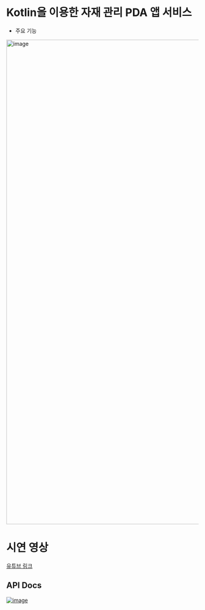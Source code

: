 # Kotlin을 이용한 자재 관리 PDA 앱 서비스
- 주요 기능

<img width="1266" alt="image" src="https://user-images.githubusercontent.com/54229039/193197689-78e32ff3-b0d5-4494-bf2c-fc46b11d7eb5.png">


# 시연 영상
[유튜브 링크](https://youtu.be/ryHLz73uc18)

## API Docs

[![image](https://user-images.githubusercontent.com/54229039/142843496-1438df46-469f-43b3-ab97-efd64539d567.png)](https://dongyeong-kwon.gitbook.io/knu-itec401002-team-06-api-docs/)
